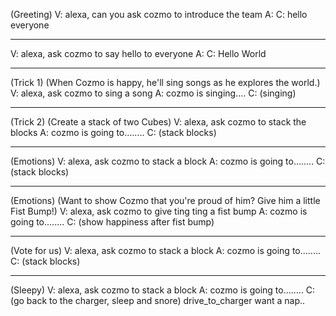 (Greeting)
V: alexa, can you ask cozmo to introduce the team
A:
C: hello everyone

---

V: alexa, ask cozmo to say hello to everyone
A:
C: Hello World

---

(Trick 1)
(When Cozmo is happy, he'll sing songs as he explores the world.)
V: alexa, ask cozmo to sing a song
A: cozmo is singing....
C: (singing)

---

(Trick 2)
(Create a stack of two Cubes)
V: alexa, ask cozmo to stack the blocks
A: cozmo is going to........
C: (stack blocks)

---

(Emotions)
V: alexa, ask cozmo to stack a block
A: cozmo is going to........
C: (stack blocks)

---

(Emotions)
(Want to show Cozmo that you're proud of him? Give him a little Fist Bump!)
V: alexa, ask cozmo to give ting ting a fist bump
A: cozmo is going to........
C: (show happiness after fist bump)

---

(Vote for us)
V: alexa, ask cozmo to stack a block
A: cozmo is going to........
C: (stack blocks)

---

(Sleepy)
V: alexa, ask cozmo to stack a block
A: cozmo is going to........
C: (go back to the charger, sleep and snore)
drive_to_charger
want a nap..
